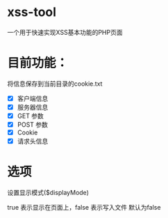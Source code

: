 # xss-tool

一个用于快速实现XSS基本功能的PHP页面

# 目前功能：

将信息保存到当前目录的cookie.txt

- [x] 客户端信息
- [x] 服务器信息
- [x] GET 参数
- [x] POST 参数
- [x] Cookie
- [x] 请求头信息

# 选项
设置显示模式($displayMode)

true 表示显示在页面上，false 表示写入文件
默认为false
